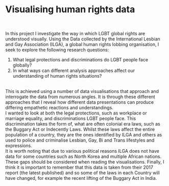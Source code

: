 # Visualising human rights data
<br>

In this project I investigate the way in which LGBT global rights are understood visually. Using the Data collected by the International Lesbian and Gay Association (ILGA), a global human rights lobbing organisation, I seek to explore the following research questions:
<br>
1. What legal protections and discriminations do LGBT people face globally?
2. In what ways can different analysis approaches affect our understanding of human rights situations?
<br>
This is achieved using a number of data visualisations that approach and interrogate the data from numerous angles. It is through these different approaches that I reveal how different data presentations can produce differing empathetic reactions and understandings.
<br>
I wanted to look at both the legal protections, such as workplace or marriage equality, and discriminations LGBT people face. This discrimination takes the form of, what are often colonial era laws, such as the Buggary Act or Indecently Laws. Whilst these laws affect the entire population of a country, they are the ones identified by ILGA and others as used to police and criminalise Lesbian, Gay, Bi and Trans lifestyles and expressions.
<br>
It is worth noting that due to various political reasons ILGA does not have data for some countries such as North Korea and multiple African nations. These gaps should be considered when reading the visualisations. Finally, I think it is important to remember that this data is taken from their 2017 report (the latest published) and so some of the laws in each Country will have changed, for example the recent lifting of the Buggary Act in India.
